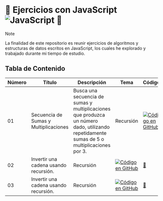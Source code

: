 # :penguin: Ejercicios con JavaScript ![JavaScript](https://img.shields.io/badge/javascript-%23323330.svg?style=for-the-badge&logo=javascript&logoColor=%23F7DF1E) :penguin:

> [!NOTE]  
> La finalidad de este repositorio es reunir ejercicios de algoritmos y estructuras de datos escritos en JavaScript, los cuales he explorado y trabajado durante mi tiempo de estudio.

## Tabla de Contenido

| Número | Título                                | Descripción                                                                                                                                | Tema                                                                                                                                                                                                                                             | Código                                                                                                                                                                                                                   | Folder                                                                                                          |
| ------ | ------------------------------------- | ------------------------------------------------------------------------------------------------------------------------------------------ | ------------------------------------------------------------------------------------------------------------------------------------------------------------------------------------------------------------------------------------------------ | ------------------------------------------------------------------------------------------------------------------------------------------------------------------------------------------------------------------------ | --------------------------------------------------------------------------------------------------------------- |
| 01     | Secuencia de Sumas y Multiplicaciones | Busca una secuencia de sumas y multiplicaciones que produzca un número dado, utilizando repetidamente sumas de 5 o multiplicaciones por 3. | Recursión                                                                                                                                                                                                                                        | [![Código en GitHub](https://img.shields.io/badge/Código-181717?logo=github&logoColor=fff&style=flat-square)](https://github.com/devfranciscog/javascript-ejercicios/tree/main/01-secuencia-de-sumas-y-multiplicaciones) | [📁](https://github.com/devfranciscog/javascript-ejercicios/tree/main/01-secuencia-de-sumas-y-multiplicaciones) |
| 02     | Invertir una cadena usando recursión. | Recursión                                                                                                                                  | [![Código en GitHub](https://img.shields.io/badge/Código-181717?logo=github&logoColor=fff&style=flat-square)](https://github.com/devfranciscog/javascript-ejercicios/blob/main/02-inversion-recursiva-cadenas/02-inversion-recursiva-cadenas.js) | [📁](https://github.com/devfranciscog/javascript-ejercicios/tree/main/02-inversion-recursiva-cadenas)                                                                                                                    |
| 03     | Invertir una cadena usando recursión. | Recursión                                                                                                                                  | [![Código en GitHub](https://img.shields.io/badge/Código-181717?logo=github&logoColor=fff&style=flat-square)](https://github.com/devfranciscog/javascript-ejercicios/blob/main/03-numero-par-recursivo/03-numero-par-recursivo.js)               | [📁](https://github.com/devfranciscog/javascript-ejercicios/tree/main/03-numero-par-recursivo)                                                                                                                           |
